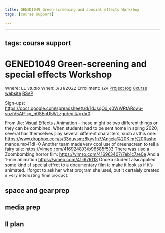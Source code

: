 ```yaml
---
title: GENED1049 Green-screening and special effects Workshop
tags: [course support]

---
```


---
tags: course support
---
# GENED1049 Green-screening and special effects Workshop
Where: LL Studio
When: 3/31/2022
Enrollment: 124
[Project log](https://docs.google.com/document/d/155Ihii2BebTsrgs5RAyYt_n9G6tDKlEAPNYO-8oW_4E/edit#heading=h.1v2eawsi4c79)
[Course website](https://locator.tlt.harvard.edu/course/colgsas-110464/2021/spring/17578)
[RSVP](https://docs.google.com/spreadsheets/d/1dJsqOx_g0WWRtARowu-soziV5AP-og_n0SEnU5WLzgo/edit#gid=0)

Sign-ups: https://docs.google.com/spreadsheets/d/1dJsqOx_g0WWRtARowu-soziV5AP-og_n0SEnU5WLzgo/edit#gid=0

From Jie:
Visual Effects / Animation - these might be two different things or they can be combined.  When students had to be sent home in spring 2020, several had themselves play several different characters, such as this one:
https://www.dropbox.com/s/33duvsmz8kyv1n7/Angela%20Kim%20Rashomange.mp4?dl=0
Another team made very cool use of greenscreen to tell a fairy tale:
https://vimeo.com/416924803/b96585f503 
There was also a Zoombombing horror film:
https://vimeo.com/416963407/7eb1c7ae0e 
And a 1-min animation 
https://vimeo.com/416976113 
Once a student also applied some kind of special effect to a documentary film to make it look as if it’s animated. I forgot to ask her what program she used, but it certainly created a very interesting final product.  


## space and gear prep
## media prep
## ll plan